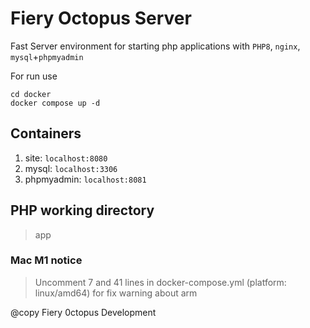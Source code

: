 Fiery Octopus Server
=
Fast Server environment for starting php applications with `PHP8`, `nginx`, `mysql`+`phpmyadmin`

For run use
```
cd docker
docker compose up -d
```

## Containers
1. site: `localhost:8080`
2. mysql: `localhost:3306`
3. phpmyadmin: `localhost:8081`

## PHP working directory
> app

### Mac M1 notice
>Uncomment 7 and 41 lines in docker-compose.yml (platform: linux/amd64) for fix warning about arm

@copy Fiery 0ctopus Development
